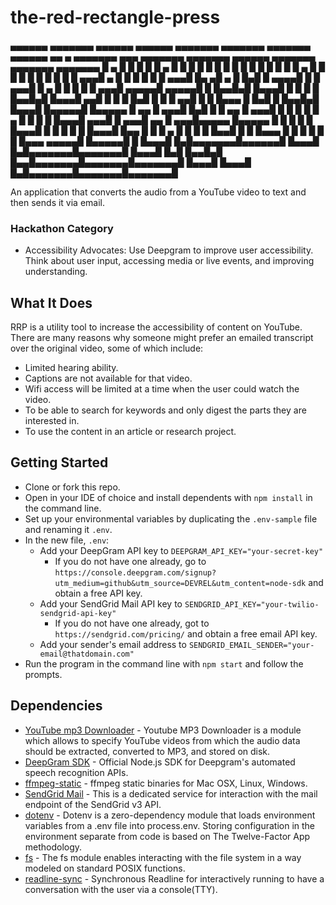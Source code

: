 # the-red-rectangle-press
▄▄▄▄▄▄   ▄▄▄▄▄▄▄ ▄▄▄▄▄▄     ▄▄▄▄▄▄   ▄▄▄▄▄▄▄ ▄▄▄▄▄▄▄ ▄▄▄▄▄▄▄ ▄▄▄▄▄▄ ▄▄    ▄ ▄▄▄▄▄▄▄ ▄▄▄     ▄▄▄▄▄▄▄    ▄▄▄▄▄▄▄ ▄▄▄▄▄▄   ▄▄▄▄▄▄▄ ▄▄▄▄▄▄▄ ▄▄▄▄▄▄▄ 
█   ▄  █ █       █      █   █   ▄  █ █       █       █       █      █  █  █ █       █   █   █       █  █       █   ▄  █ █       █       █       █
█  █ █ █ █    ▄▄▄█  ▄    █  █  █ █ █ █    ▄▄▄█       █▄     ▄█  ▄   █   █▄█ █   ▄▄▄▄█   █   █    ▄▄▄█  █    ▄  █  █ █ █ █    ▄▄▄█  ▄▄▄▄▄█  ▄▄▄▄▄█
█   █▄▄█▄█   █▄▄▄█ █ █   █  █   █▄▄█▄█   █▄▄▄█     ▄▄█ █   █ █ █▄█  █       █  █  ▄▄█   █   █   █▄▄▄   █   █▄█ █   █▄▄█▄█   █▄▄▄█ █▄▄▄▄▄█ █▄▄▄▄▄ 
█    ▄▄  █    ▄▄▄█ █▄█   █  █    ▄▄  █    ▄▄▄█    █    █   █ █      █  ▄    █  █ █  █   █▄▄▄█    ▄▄▄█  █    ▄▄▄█    ▄▄  █    ▄▄▄█▄▄▄▄▄  █▄▄▄▄▄  █
█   █  █ █   █▄▄▄█       █  █   █  █ █   █▄▄▄█    █▄▄  █   █ █  ▄   █ █ █   █  █▄▄█ █       █   █▄▄▄   █   █   █   █  █ █   █▄▄▄ ▄▄▄▄▄█ █▄▄▄▄▄█ █
█▄▄▄█  █▄█▄▄▄▄▄▄▄█▄▄▄▄▄▄█   █▄▄▄█  █▄█▄▄▄▄▄▄▄█▄▄▄▄▄▄▄█ █▄▄▄█ █▄█ █▄▄█▄█  █▄▄█▄▄▄▄▄▄▄█▄▄▄▄▄▄▄█▄▄▄▄▄▄▄█  █▄▄▄█   █▄▄▄█  █▄█▄▄▄▄▄▄▄█▄▄▄▄▄▄▄█▄▄▄▄▄▄▄█

An application that converts the audio from a YouTube video to text and then sends it via email.

### Hackathon Category
* Accessibility Advocates: Use Deepgram to improve user accessibility. Think about user input, accessing media or live events, and improving understanding.

## What It Does
RRP is a utility tool to increase the accessibility of content on YouTube. There are many reasons why someone might prefer an emailed transcript over the original video, some of which include:
* Limited hearing ability.
* Captions are not available for that video.
* Wifi access will be limited at a time when the user could watch the video.
* To be able to search for keywords and only digest the parts they are interested in.
* To use the content in an article or research project. 

## Getting Started
* Clone or fork this repo.
* Open in your IDE of choice and install dependents with `npm install` in the command line.
* Set up your environmental variables by duplicating the `.env-sample` file and renaming it `.env`.
* In the new file, `.env`:
  * Add your DeepGram API key to `DEEPGRAM_API_KEY="your-secret-key"`
    * If you do not have one already, go to `https://console.deepgram.com/signup?utm_medium=github&utm_source=DEVREL&utm_content=node-sdk` and obtain a free API key.
  * Add your SendGrid Mail API key to `SENDGRID_API_KEY="your-twilio-sendgrid-api-key"`
    * If you do not have one already, got to `https://sendgrid.com/pricing/` and obtain a free email API key.
  * Add your sender's email address to `SENDGRID_EMAIL_SENDER="your-email@thatdomain.com"`
* Run the program in the command line with `npm start` and follow the prompts.

## Dependencies 
* [YouTube mp3 Downloader](https://www.npmjs.com/package/youtube-mp3-downloader) - Youtube MP3 Downloader is a module which allows to specify YouTube videos from which the audio data should be extracted, converted to MP3, and stored on disk.
* [DeepGram SDK](https://github.com/deepgram/deepgram-node-sdk) - Official Node.js SDK for Deepgram's automated speech recognition APIs.
* [ffmpeg-static](https://www.npmjs.com/package/ffmpeg-static) - ffmpeg static binaries for Mac OSX, Linux, Windows.
* [SendGrid Mail](https://www.npmjs.com/package/@sendgrid/mail) - This is a dedicated service for interaction with the mail endpoint of the SendGrid v3 API.
* [dotenv](https://www.npmjs.com/package/dotenv) - Dotenv is a zero-dependency module that loads environment variables from a .env file into process.env. Storing configuration in the environment separate from code is based on The Twelve-Factor App methodology.
* [fs](https://nodejs.org/api/fs.html#file-system) - The fs module enables interacting with the file system in a way modeled on standard POSIX functions.
* [readline-sync](https://www.npmjs.com/package/readline-sync) - Synchronous Readline for interactively running to have a conversation with the user via a console(TTY).
